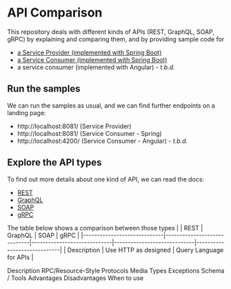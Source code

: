 # API Comparison

This repository deals with different kinds of APIs (REST, GraphQL, SOAP, gRPC)
by explaining and comparing them, and by providing sample code for

- [a Service Provider (implemented with Spring Boot)](./service-provider)
- [a Service Consumer (implemented with Spring Boot)](./service-consumer-spring)
- a service consumer (implemented with Angular) - _t.b.d._

## Run the samples

We can run the samples as usual, and we can find further endpoints on a landing page:

- http://localhost:8081/ (Service Provider)
- http://localhost:8081/ (Service Consumer - Spring)
- http://localhost:4200/ (Service Consumer - Angular) - _t.b.d._

## Explore the API types

To find out more details about one kind of API, we can read the docs:

- [REST](./docs/REST.md)
- [GraphQL](./docs/GRAPHQL.md)
- [SOAP](./docs/SOAP.md)
- [gRPC](./docs/GRPC.md)

The table below shows a comparison between those types
|                             | REST                        | GraphQL                     | SOAP                        | gRPC                        |
|-----------------------------|-----------------------------|-----------------------------|-----------------------------|-----------------------------|
| Description                 | Use HTTP as designed        | Query Language for APIs     | 

Description
RPC/Resource-Style
Protocols
Media Types
Exceptions
Schema / Tools
Advantages
Disadvantages
When to use
